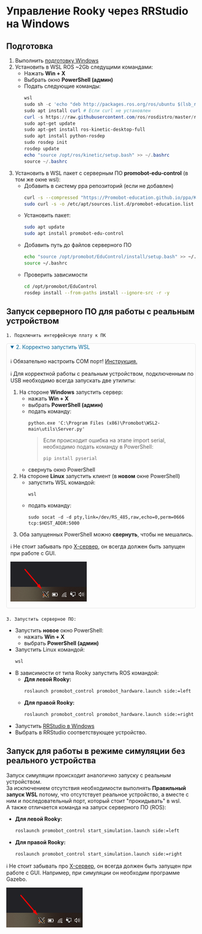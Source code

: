 # Управление Rooky через RRStudio на Windows
## Подготовка

1. Выполнить [подготовку Windows](/WSL2/preparing_windows)
2. Установить в WSL ROS ~2Gb следущими командами:
   * Нажать **Win + X**
   * Выбрать окно **PowerShell (админ)**
   * Подать следующие команды:
     ```PowerShell
     wsl
     sudo sh -c 'echo "deb http://packages.ros.org/ros/ubuntu $(lsb_release -sc) main" > /etc/apt/sources.list.d/ros-latest.list'
     sudo apt install curl # Если curl не установлен
     curl -s https://raw.githubusercontent.com/ros/rosdistro/master/ros.asc | sudo apt-key add -
     sudo apt-get update
     sudo apt-get install ros-kinetic-desktop-full
     sudo apt install python-rosdep
     sudo rosdep init
     rosdep update
     echo "source /opt/ros/kinetic/setup.bash" >> ~/.bashrc
     source ~/.bashrc
     ```
3. Установить в WSL пакет с серверным ПО **promobot-edu-control** (в том же окне wsl):
   * Добавить в систему ppa репозиторий (если не добавлен)
     ```sh
     curl -s --compressed "https://Promobot-education.github.io/ppa/KEY.gpg" | sudo apt-key add -
     sudo curl -s -o /etc/apt/sources.list.d/promobot-education.list "https://Promobot-education.github.io/ppa/promobot-education.list"
     ```
   * Установить пакет:
     ```sh
     sudo apt update
     sudo apt install promobot-edu-control
     ```
   * Добавить путь до файлов серверного ПО
     ```sh
     echo "source /opt/promobot/EduControl/install/setup.bash" >> ~/.bashrc
     source ~/.bashrc
     ```
   * Проверить зависимости
     ```sh
     cd /opt/promobot/EduControl
     rosdep install --from-paths install --ignore-src -r -y
     ```

## Запуск серверного ПО для работы с реальным устройством

    1. Подключить интерфейсную плату к ПК

<div class="highlight">
  <details open style="margin: 10px 0px 20px 0px; padding: 0px 0px 0px 10px; border: 1px solid #e5e5e5; border-radius: 5px;">
    <summary style="color:#069;">2.  Корректно запустить WSL</summary>
    <div style="margin-top: 20px;">
      <p>ℹ️ Обязательно настроить COM порт! <a href="/WSL2/com_setup">Инструкция.</a></p>
      <p>ℹ️ Для корректной работы с реальным устройством, подключенным по USB необходимо всегда запускать две утилиты:</p>
      <ol>
        <li>На стороне <strong>Windows</strong> запустить сервер:
          <ul>
            <li>нажать <strong>Win + X</strong></li>
            <li>выбрать <strong>PowerShell (админ)</strong></li>
            <li>подать команду:
              <pre><code class="language-PowerShell">python.exe 'C:\Program Files (x86)\Promobot\WSL2-main\utils\Server.py'</code></pre>
              <blockquote>
                <p>Если происходит ошибка на этапе import serial, необходимо подать команду в PowerShell:</p>
                <pre><code class="language-PowerShell">pip install pyserial</code></pre>
              </blockquote>
            </li>
            <li>свернуть окно PowerShell</li>
          </ul>
        </li>
        <li>На стороне <strong>Linux</strong> запустить клиент (в <strong>новом</strong> окне PowerShell)
          <ul>
            <li>запустить WSL командой:
              <pre><code class="language-PowerShell">wsl</code></pre>
            </li>
            <li>подать команду:
              <div class="language-sh highlighter-rouge">
                <div class="highlight">
                  <pre class="highlight"><code><span class="nb">sudo </span>socat <span class="nt">-d</span> <span class="nt">-d</span> pty,link<span class="o">=</span>/dev/RS_485,raw,echo<span class="o">=</span>0,perm<span class="o">=</span>0666 tcp:<span class="nv">$HOST_ADDR</span>:5000</code></pre>
                </div>
              </div>
            </li>
          </ul>
        </li>
        <li>Оба запущенных PowerShell можно <strong>свернуть</strong>, чтобы не мешались.</li>
      </ol>
      <p>ℹ️ Не стоит забывать про <a href="/WSL2/preparing_windows#запуск-x-сервера">X-сервер</a>, он всегда должен быть запущен при работе с GUI.</p>
      <p><img src="/WSL2/res/tray.png" alt="tray"></p>
    </div>
  </details>
</div>

    3. Запустить серверное ПО:

* Запустить **новое** окно PowerShell:
  * нажать **Win + X**
  * выбрать **PowerShell (админ)**
* Запустить Linux командой:
   ```PowerShell
   wsl
   ```
* В зависимости от типа Rooky запустить ROS командой:
  * **Для левой Rooky:**
    ```sh
    roslaunch promobot_control promobot_hardware.launch side:=left
    ```
  * **Для правой Rooky:**
    ```sh
    roslaunch promobot_control promobot_hardware.launch side:=right
    ```
* Запустить [RRStudio в Windows](/RRStudio/setup_windows)
* Выбрать в RRStudio соответствующее устройство.

## Запуск для работы в режиме симуляции без реального устройства
Запуск симуляции происходит аналогично запуску с реальным устройством.  
За исключением отсутствия необходимости выполнять **Правильный запуск WSL** потому, что отсутствует реальное устройство, а вместе с ним и последовательный порт, который стоит "прокидывать" в wsl.  
А также отличается команда на запуск серверного ПО (ROS):  
* **Для левой Rooky:**
  ```sh
  roslaunch promobot_control start_simulation.launch side:=left
  ```
* **Для правой Rooky:**
  ```sh
  roslaunch promobot_control start_simulation.launch side:=right
  ```
<p>ℹ️ Не стоит забывать про <a href="/WSL2/preparing_windows#запуск-x-сервера">X-сервер</a>, он всегда должен быть запущен при работе с GUI. Например, при симуляции он необходим программе Gazebo.</p>
<p><img src="/WSL2/res/tray.png" alt="tray"></p>
